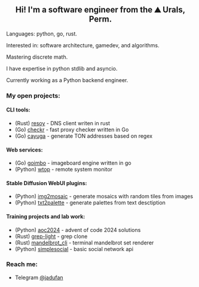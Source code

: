 <h2 align="center">Hi! I'm a software engineer from the ⛰ Urals, Perm.</h2>

Languages: python, go, rust.

Interested in: software architecture, gamedev, and algorithms.

Mastering discrete math.

I have expertise in python stdlib and asyncio.

Currently working as a Python backend engineer.

<h3 >My open projects: </h3>
<h4 >CLI tools:</h4>

 - (Rust) [resoy](https://github.com/1ort/resoy) - DNS client writen in rust
 - (Go) [checkr](https://github.com/1ort/checkr) - fast proxy checker written in Go
 - (Go) [cayuga](https://github.com/1ort/cayuga) - generate TON addresses based on regex

<h4>Web services:</h4>

 - (Go) [goimbo](https://github.com/1ort/goimbo) - imageboard engine written in go
 - (Python) [wtop](https://github.com/1ort/wtop) - remote system monitor

<h4>Stable Diffusion WebUI plugins:</h4>

 - (Python) [img2mosaic](https://github.com/1ort/img2mosaic) - generate mosaics with random tiles from images
 - (Python) [txt2palette](https://github.com/1ort/txt2palette) - generate palettes from text desctiption

<h4>Training projects and lab work:</h4>

 - (Python) [aoc2024](https://github.com/1ort/aoc2024) - advent of code 2024 solutions
 - (Rust) [grep-light](https://github.com/1ort/grep-light) - grep clone
 - (Rust) [mandelbrot_cli](https://github.com/1ort/mandelbrot_cli) - terminal mandelbrot set renderer
 - (Python) [simplesocial](https://github.com/1ort/simplesocial) - basic social network api

<h3 >Reach me:</h3>

- Telegram [@jadufan](http://jadufan.t.me/)
